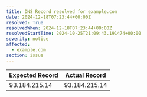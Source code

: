```yaml
---
title: DNS Record resolved for example.com
date: 2024-12-18T07:23:44+00:00Z
resolved: True
resolvedWhen: 2024-12-18T07:23:44+00:00Z
resolvedStartTime: 2024-10-25T21:09:43.191474+00:00
severity: notice
affected:
  - example.com
section: issue
---
```


| Expected Record  | Actual Record  |
|------------------|----------------|
| 93.184.215.14 | 93.184.215.14 |
